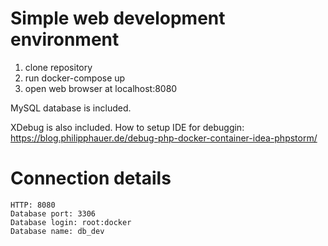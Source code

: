 # Simple web development environment

1. clone repository
2. run docker-compose up
3. open web browser at localhost:8080

MySQL database is included.

XDebug is also included. How to setup IDE for debuggin:
https://blog.philipphauer.de/debug-php-docker-container-idea-phpstorm/

# Connection details
	HTTP: 8080
	Database port: 3306
	Database login: root:docker
	Database name: db_dev
